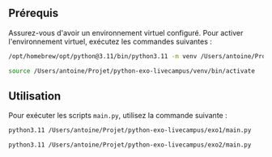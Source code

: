 ## Prérequis

Assurez-vous d'avoir un environnement virtuel configuré. Pour activer l'environnement virtuel, exécutez les commandes suivantes :

```bash
/opt/homebrew/opt/python@3.11/bin/python3.11 -m venv /Users/antoine/Projet/python-exo-livecampus/venv
```

```bash
source /Users/antoine/Projet/python-exo-livecampus/venv/bin/activate
```

## Utilisation

Pour exécuter les scripts `main.py`, utilisez la commande suivante :

```bash
python3.11 /Users/antoine/Projet/python-exo-livecampus/exo1/main.py
```

```bash
python3.11 /Users/antoine/Projet/python-exo-livecampus/exo2/main.py
```
